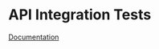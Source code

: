 # API Integration Tests
[Documentation](https://github.tools.sap/Cloud4RM/ResourceManagementDocumentation/blob/master/Project%20set-up%20and%20ongoing%20management/AutomatedTests/ApiIntegrationTests.md)
